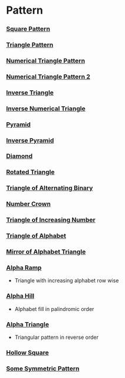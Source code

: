 # Pattern
### [Square Pattern](/Pattern/square.cpp)
### [Triangle Pattern](/Pattern/triangle.cpp)
### [Numerical Triangle Pattern](/Pattern/numericaltriangle.cpp)
### [Numerical Triangle Pattern 2](/Pattern/numericaltriangle2.cpp)
### [Inverse Triangle](/Pattern/inversetriangle.cpp)
### [Inverse Numerical Triangle](/Pattern/inversenumericaltriangle.cpp)
### [Pyramid](/Pattern/pyramid.cpp)
### [Inverse Pyramid](/Pattern/inversepyramid.cpp)
### [Diamond](/Pattern/Diamond.cpp)
### [Rotated Triangle](/Pattern/rotatedtriangle.cpp)
### [Triangle of Alternating Binary](/Pattern/binarytriangle.cpp)
### [Number Crown](/Pattern/numbercrown.cpp)
### [Triangle of Increasing Number](/Pattern/increasenotriangle.cpp)
### [Triangle of Alphabet](/Pattern/alphabettriangle.cpp)
### [Mirror of Alphabet Triangle](/Pattern/revalphabeticaltriangle.cpp)
### [Alpha Ramp](/Pattern/Alpharamp.cpp) 
- Triangle with increasing alphabet row wise
### [Alpha Hill](/Pattern/alphahill.cpp) 
- Alphabet fill in palindromic order
### [Alpha Triangle](/Pattern/alphatriangle.cpp) 
- Triangular pattern in reverse order
### [Hollow Square](/Pattern/hollowsquare.cpp)
### [Some Symmetric Pattern](/Pattern/symmetrypattern.cpp)
